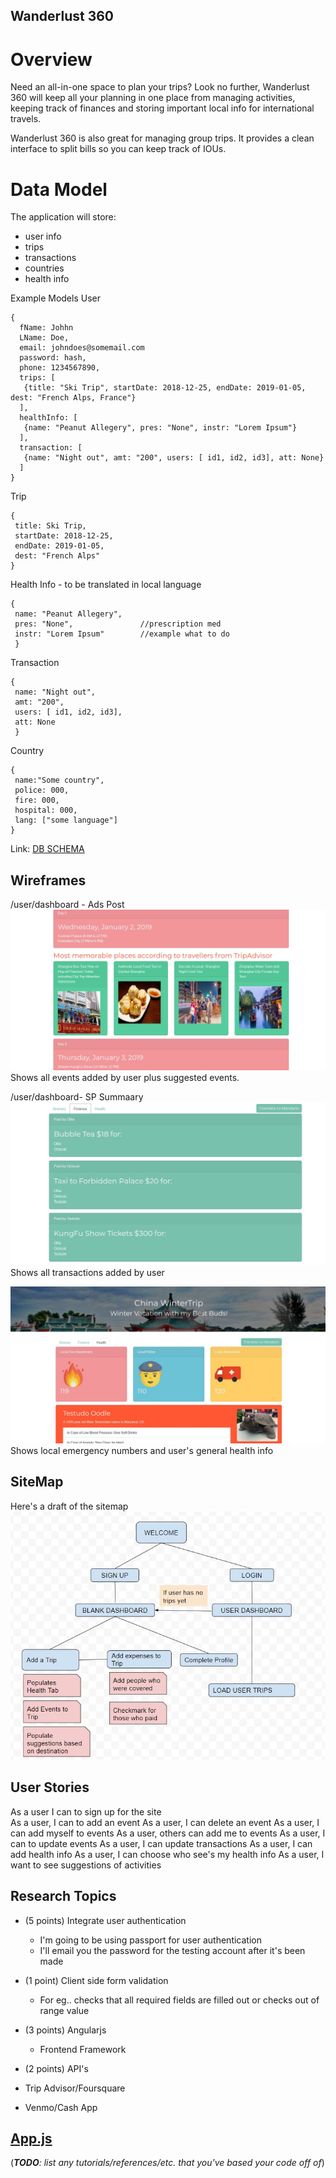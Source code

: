 ## Wanderlust 360
# Overview
Need an all-in-one space to plan your trips? Look no further, Wanderlust 360 will keep all your planning in one place from managing activities, keeping track of finances and storing important local info for international travels.

Wanderlust 360 is also great for managing group trips. It provides a clean interface to split bills so you can keep track of IOUs. 

# Data Model
The application will store:
  * user info
  * trips
  * transactions
  * countries
  * health info

Example Models
User
``` 
{
  fName: Johhn
  LName: Doe,
  email: johndoes@somemail.com
  password: hash,
  phone: 1234567890,
  trips: [
   {title: "Ski Trip", startDate: 2018-12-25, endDate: 2019-01-05, dest: "French Alps, France"}
  ],
  healthInfo: [
   {name: "Peanut Allegery", pres: "None", instr: "Lorem Ipsum"}
  ],
  transaction: [
   {name: "Night out", amt: "200", users: [ id1, id2, id3], att: None}  
  ]
} 
```
Trip
``` 
{
 title: Ski Trip,
 startDate: 2018-12-25,
 endDate: 2019-01-05,
 dest: "French Alps"
}
```
Health Info - to be translated in local language
```
{
 name: "Peanut Allegery", 
 pres: "None",               //prescription med
 instr: "Lorem Ipsum"        //example what to do
 }
```
Transaction
```
{
 name: "Night out", 
 amt: "200", 
 users: [ id1, id2, id3], 
 att: None
 }  
```
Country
```
{
 name:"Some country", 
 police: 000,
 fire: 000,
 hospital: 000,
 lang: ["some language"]
}
```

Link: [DB SCHEMA](src/db.js)

## Wireframes 
/user/dashboard - Ads Post
![events](docs/imgs/event.JPG)  
Shows all events added by user plus suggested events.

/user/dashboard- SP Summaary
![finance](docs/imgs/finance.JPG)  
Shows all transactions added by user

![health](docs/imgs/health.JPG)  
Shows local emergency numbers and user's general health info

## SiteMap

Here's a draft of the sitemap  
![site_map](docs/imgs/site_map.JPG)  

## User Stories
As a user I can to sign up for the site    
As a user, I can to add an event
As a user, I can delete an event
As a user, I can add myself to events
As a user, others can add me to events
As a user, I can to update events
As a user, I can update transactions
As a user, I can add health info
As a user, I can choose who see's my health info
As a user, I want to see suggestions of activities

## Research Topics
* (5 points) Integrate user authentication
  * I'm going to be using passport for user authentication
  * I'll email you the password for the testing account after it's been made
  
* (1 point) Client side form validation  
  * For eg.. checks that all required fields are filled out or checks out of range value
* (3 points) Angularjs 
  * Frontend Framework
* (2 points) API's
 * Trip Advisor/Foursquare
 * Venmo/Cash App
  
 ## [App.js](src/app.js)  
 
(___TODO__: list any tutorials/references/etc. that you've based your code off of_)

